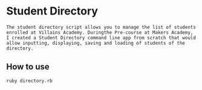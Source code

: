 # Student Directory #

    The student directory script allows you to manage the list of students enrolled at Villains Academy. Duringthe Pre-course at Makers Academy, I created a Student Directory command line app from scratch that would allow inputting, displaying, saving and loading of students of the directory. 

## How to use ##

```shell
ruby directory.rb
```
